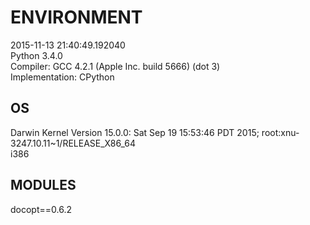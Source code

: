 # ENVIRONMENT  
2015-11-13 21:40:49.192040  
Python 3.4.0  
Compiler: GCC 4.2.1 (Apple Inc. build 5666) (dot 3)  
Implementation: CPython  
## OS  
Darwin Kernel Version 15.0.0: Sat Sep 19 15:53:46 PDT 2015; root:xnu-3247.10.11~1/RELEASE_X86_64  
i386  
## MODULES  
docopt==0.6.2  
